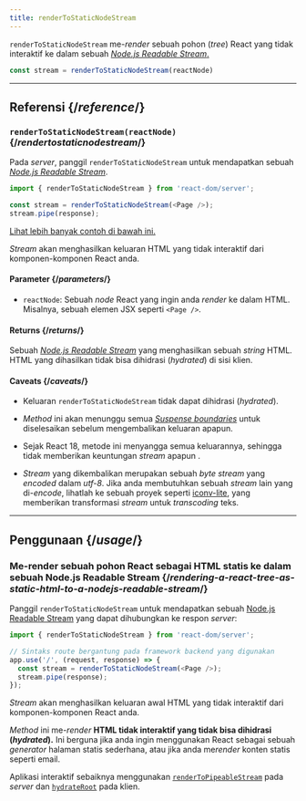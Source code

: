 ```yaml
---
title: renderToStaticNodeStream
---
```


<Intro>

`renderToStaticNodeStream` me-*render* sebuah pohon (*tree*) React yang tidak interaktif ke dalam sebuah [*Node.js Readable Stream*.](https://nodejs.org/api/stream.html#readable-streams)

```js
const stream = renderToStaticNodeStream(reactNode)
```

</Intro>

<InlineToc />

---

## Referensi {/*reference*/}

### `renderToStaticNodeStream(reactNode)` {/*rendertostaticnodestream*/}

Pada *server*, panggil `renderToStaticNodeStream` untuk mendapatkan sebuah [*Node.js Readable Stream*](https://nodejs.org/api/stream.html#readable-streams).

```js
import { renderToStaticNodeStream } from 'react-dom/server';

const stream = renderToStaticNodeStream(<Page />);
stream.pipe(response);
```

[Lihat lebih banyak contoh di bawah ini.](#usage)

*Stream* akan menghasilkan keluaran HTML yang tidak interaktif dari komponen-komponen React anda.

#### Parameter {/*parameters*/}

* `reactNode`: Sebuah *node* React yang ingin anda *render* ke dalam HTML. Misalnya, sebuah elemen JSX seperti `<Page />`.

#### Returns {/*returns*/}

Sebuah [*Node.js Readable Stream*](https://nodejs.org/api/stream.html#readable-streams) yang menghasilkan sebuah *string* HTML. HTML yang dihasilkan tidak bisa dihidrasi (*hydrated*) di sisi klien.

#### Caveats {/*caveats*/}

* Keluaran `renderToStaticNodeStream` tidak dapat dihidrasi (*hydrated*).

* *Method* ini akan menunggu semua [*Suspense boundaries*](/reference/react/Suspense) untuk diselesaikan sebelum mengembalikan keluaran apapun.

* Sejak React 18, metode ini menyangga semua keluarannya, sehingga tidak memberikan keuntungan *stream* apapun .

* *Stream* yang dikembalikan merupakan sebuah *byte stream* yang *encoded* dalam *utf-8*. Jika anda membutuhkan sebuah *stream* lain yang di-*encode*, lihatlah ke sebuah proyek seperti [iconv-lite](https://www.npmjs.com/package/iconv-lite), yang memberikan transformasi *stream* untuk *transcoding* teks.

---

## Penggunaan {/*usage*/}

### Me-render sebuah pohon React sebagai HTML statis ke dalam sebuah Node.js Readable Stream {/*rendering-a-react-tree-as-static-html-to-a-nodejs-readable-stream*/}

Panggil `renderToStaticNodeStream` untuk mendapatkan sebuah [Node.js Readable Stream](https://nodejs.org/api/stream.html#readable-streams) yang dapat dihubungkan ke respon *server*:

```js {5-6}
import { renderToStaticNodeStream } from 'react-dom/server';

// Sintaks route bergantung pada framework backend yang digunakan
app.use('/', (request, response) => {
  const stream = renderToStaticNodeStream(<Page />);
  stream.pipe(response);
});
```

*Stream* akan menghasilkan keluaran awal HTML yang tidak interaktif dari komponen-komponen React anda.

<Pitfall>

*Method* ini me-*render* **HTML tidak interaktif yang tidak bisa dihidrasi (*hydrated*).** Ini berguna jika anda ingin menggunakan React sebagai sebuah *generator* halaman statis sederhana, atau jika anda me*render* konten statis seperti email.

Aplikasi interaktif sebaiknya menggunakan [`renderToPipeableStream`](/reference/react-dom/server/renderToPipeableStream) pada *server* dan [`hydrateRoot`](/reference/react-dom/client/hydrateRoot) pada klien.

</Pitfall>
